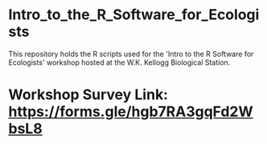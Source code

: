 # Intro_to_the_R_Software_for_Ecologists

This repository holds the R scripts used for the 'Intro to the R Software for Ecologists' workshop hosted at the W.K. Kellogg Biological Station.

# Workshop Survey Link: https://forms.gle/hgb7RA3gqFd2WbsL8
